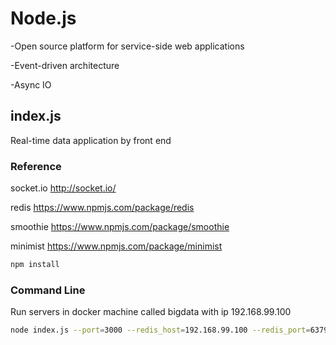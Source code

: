 # Node.js 
-Open source platform for service-side web applications

-Event-driven architecture

-Async IO


## index.js
Real-time data application by front end

### Reference
socket.io       http://socket.io/

redis           https://www.npmjs.com/package/redis

smoothie        https://www.npmjs.com/package/smoothie

minimist        https://www.npmjs.com/package/minimist

```sh
npm install
```

### Command Line
Run servers in docker machine called bigdata with ip 192.168.99.100
```sh
node index.js --port=3000 --redis_host=192.168.99.100 --redis_port=6379 --subscribe_topic=average-stock-price
```
